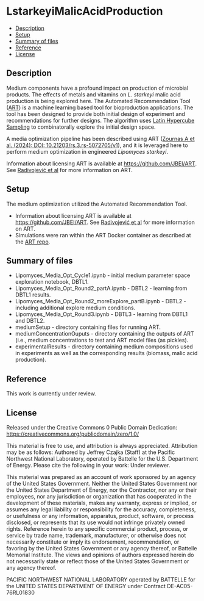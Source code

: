 # LstarkeyiMalicAcidProduction

- [Description](#description)
- [Setup](#setup)
- [Summary of files](#summary-of-files)
- [Reference](#reference)
- [License](#license)

## Description

Medium components have a profound impact on production of microbial products. The effects of metals and vitamins on *L. starkeyi* malic acid production is being explored here. The Automated Recommendation Tool ([ART](https://www.nature.com/articles/s41467-020-18008-4)) is a machine learning based tool for bioproduction applications. The tool has been designed to provide both initial design of experiment and recommendations for further designs. The algorithm uses [Latin Hypercube Sampling](https://en.wikipedia.org/wiki/Latin_hypercube_sampling) to combinatorally explore the initial design space. 

A media optimization pipeline has been described using ART ([Zournas A et al. (2024): DOI: 10.21203/rs.3.rs-5072705/v1](https://www.researchsquare.com/article/rs-5072705/v1)), and it is leveraged here to perform medium optimization in engineered _Lipomyces starkeyi_. 

Information about licensing ART is available at https://github.com/JBEI/ART. See [Radivojević et al](https://www.nature.com/articles/s41467-020-18008-4) for more information on ART. 


## Setup

The medium optimization utilized the Automated Recommendation Tool. 

* Information about licensing ART is available at https://github.com/JBEI/ART. See [Radivojević et al](https://www.nature.com/articles/s41467-020-18008-4) for more information on ART.
* Simulations were ran within the ART Docker container as described at the [ART repo](https://github.com/JBEI/ART). 

## Summary of files


* Lipomyces_Media_Opt_Cycle1.ipynb - initial medium parameter space exploration notebook, DBTL1. 
* Lipomyces_Media_Opt_Round2_partA.ipynb - DBTL2 - learning from DBTL1 results. 
* Lipomyces_Media_Opt_Round2_moreExplore_partB.ipynb - DBTL2 - including additional explore medium conditions. 
* Lipomyces_Media_Opt_Round3.ipynb - DBTL3 - learning from DBTL1 and DBTL2.
* mediumSetup - directory containing files for running ART.
* mediumConcentrationOuputs - directory containing the outputs of ART (i.e., medium concentrations to test and ART model files (as pickles).
* experimentalResults - directory containing medium compositions used in experiments as well as the corresponding results (biomass, malic acid production). 


## Reference

This work is currently under review. 

## License

Released under the Creative Commons 0 Public Domain Dedication: 
https://creativecommons.org/publicdomain/zero/1.0/
 
This material is free to use, and attribution is always appreciated.  Attribution may be as follows:
Authored by Jeffrey Czajka (Staff) at the Pacific Northwest National Laboratory, operated by Battelle for the U.S. Department of Energy.
Please cite the following in your work: Under reviewer.
 
 
 
This material was prepared as an account of work sponsored by an agency of the United States Government.  Neither the United States Government nor the United States Department of Energy, nor the Contractor, nor any or their employees, nor any jurisdiction or organization that has cooperated in the development of these materials, makes any warranty, express or implied, or assumes any legal liability or responsibility for the accuracy, completeness, or usefulness or any information, apparatus, product, software, or process disclosed, or represents that its use would not infringe privately owned rights.
Reference herein to any specific commercial product, process, or service by trade name, trademark, manufacturer, or otherwise does not necessarily constitute or imply its endorsement, recommendation, or favoring by the United States Government or any agency thereof, or Battelle Memorial Institute. The views and opinions of authors expressed herein do not necessarily state or reflect those of the United States Government or any agency thereof.
 
PACIFIC NORTHWEST NATIONAL LABORATORY
operated by
BATTELLE
for the
UNITED STATES DEPARTMENT OF ENERGY
under Contract DE-AC05-76RL01830

